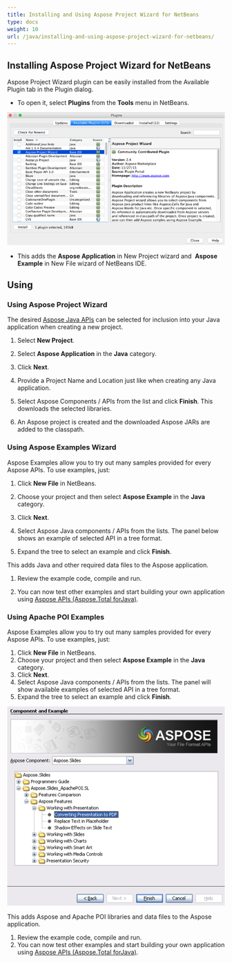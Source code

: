 ```yaml
---
title: Installing and Using Aspose Project Wizard for NetBeans
type: docs
weight: 10
url: /java/installing-and-using-aspose-project-wizard-for-netbeans/
---
```


## **Installing Aspose Project Wizard for NetBeans**
Aspose Project Wizard plugin can be easily installed from the Available Plugin tab in the Plugin dialog.

- To open it, select **Plugins** from the **Tools** menu in NetBeans.

![todo:image_alt_text](installing-and-using-aspose-project-wizard-for-netbeans_1.png)

- This adds the 
**Aspose Application** in New Project wizard and  
**Aspose Example** in New File wizard of NetBeans IDE.
## **Using**
### **Using Aspose Project Wizard**
The desired [Aspose Java APIs](https://products.aspose.com/total/java/) can be selected for inclusion into your Java application when creating a new project.

1. Select **New Project**.
1. Select **Aspose Application** in the **Java** category.
1. Click **Next**. 



1. Provide a Project Name and Location just like when creating any Java application.
1. Select Aspose Components / APIs from the list and click **Finish**.
   This downloads the selected libraries. 



1. An Aspose project is created and the downloaded Aspose JARs are added to the classpath.
### **Using Aspose Examples Wizard**
Aspose Examples allow you to try out many samples provided for every Aspose APIs. To use examples, just:

1. Click **New File** in NetBeans.
1. Choose your project and then select **Aspose Example** in the **Java** category.
1. Click **Next**. 

1. Select Aspose Java components / APIs from the lists.
   The panel below shows an example of selected API in a tree format.
1. Expand the tree to select an example and click **Finish**. 


This adds Java and other required data files to the Aspose application.

1. Review the example code, compile and run. 

1. You can now test other examples and start building your own application using [Aspose APIs (Aspose.Total forJava)](https://products.aspose.com/total/java/).
### **Using Apache POI Examples**
Aspose Examples allow you to try out many samples provided for every Aspose APIs. To use examples, just:

1. Click **New File** in NetBeans.
1. Choose your project and then select **Aspose Example** in the **Java** category.
1. Click **Next**.
1. Select Aspose Java components / APIs from the lists.
   The panel will show available examples of selected API in a tree format.
1. Expand the tree to select an example and click **Finish**. 

![todo:image_alt_text](installing-and-using-aspose-project-wizard-for-netbeans_2.png)


This adds Aspose and Apache POI libraries and data files to the Aspose application.

1. Review the example code, compile and run. 
1. You can now test other examples and start building your own application using [Aspose APIs (Aspose.Total forJava)](https://products.aspose.com/total/java/).
